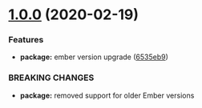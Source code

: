 # [1.0.0](https://github.com/BBVAEngineering/ember-storages/compare/v0.0.5...v1.0.0) (2020-02-19)


### Features

* **package:** ember version upgrade ([6535eb9](https://github.com/BBVAEngineering/ember-storages/commit/6535eb99c2defc14fe463e064061d8a5b37d5271))


### BREAKING CHANGES

* **package:** removed support for older Ember versions
